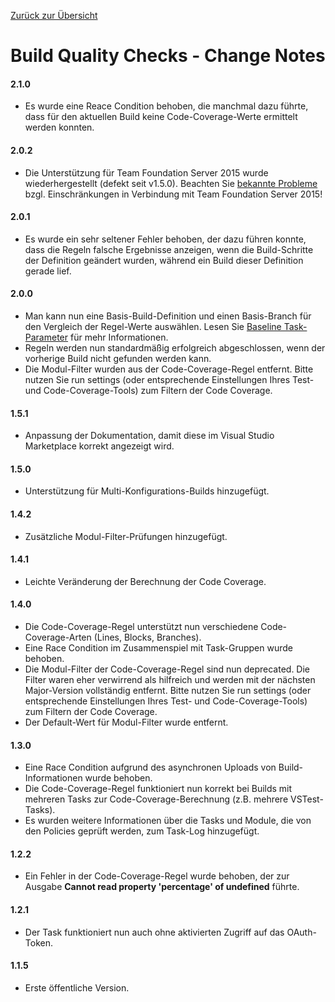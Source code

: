 [Zurück zur Übersicht](./overview.md)

# Build Quality Checks - Change Notes

#### 2.1.0
- Es wurde eine Reace Condition behoben, die manchmal dazu führte, dass für den aktuellen Build keine Code-Coverage-Werte
  ermittelt werden konnten.

#### 2.0.2
- Die Unterstützung für Team Foundation Server 2015 wurde wiederhergestellt (defekt seit v1.5.0). Beachten Sie [bekannte Probleme](./overview.md#bekannte-probleme)
  bzgl. Einschränkungen in Verbindung mit Team Foundation Server 2015!

#### 2.0.1
- Es wurde ein sehr seltener Fehler behoben, der dazu führen konnte, dass die Regeln falsche Ergebnisse anzeigen, wenn die
  Build-Schritte der Definition geändert wurden, während ein Build dieser Definition gerade lief.

#### 2.0.0
- Man kann nun eine Basis-Build-Definition und einen Basis-Branch für den Vergleich der Regel-Werte auswählen. Lesen Sie
  [Baseline Task-Parameter](https://github.com/almtcger/VstsExtensions/blob/master/BuildQualityChecks/de-DE/overview.md#baseline)
  für mehr Informationen.
- Regeln werden nun standardmäßig erfolgreich abgeschlossen, wenn der vorherige Build nicht gefunden werden kann.
- Die Modul-Filter wurden aus der Code-Coverage-Regel entfernt. Bitte nutzen Sie run settings (oder entsprechende Einstellungen
  Ihres Test- und Code-Coverage-Tools) zum Filtern der Code Coverage.

#### 1.5.1
- Anpassung der Dokumentation, damit diese im Visual Studio Marketplace korrekt angezeigt wird.

#### 1.5.0
- Unterstützung für Multi-Konfigurations-Builds hinzugefügt.

#### 1.4.2
- Zusätzliche Modul-Filter-Prüfungen hinzugefügt.

#### 1.4.1
- Leichte Veränderung der Berechnung der Code Coverage.

#### 1.4.0
- Die Code-Coverage-Regel unterstützt nun verschiedene Code-Coverage-Arten (Lines, Blocks, Branches).
- Eine Race Condition im Zusammenspiel mit Task-Gruppen wurde behoben.
- Die Modul-Filter der Code-Coverage-Regel sind nun deprecated. Die Filter waren eher verwirrend als hilfreich und werden mit
  der nächsten Major-Version vollständig entfernt. Bitte nutzen Sie run settings (oder entsprechende Einstellungen Ihres Test-
  und Code-Coverage-Tools) zum Filtern der Code Coverage.
- Der Default-Wert für Modul-Filter wurde entfernt.

#### 1.3.0
- Eine Race Condition aufgrund des asynchronen Uploads von Build-Informationen wurde behoben.
- Die Code-Coverage-Regel funktioniert nun korrekt bei Builds mit mehreren Tasks zur Code-Coverage-Berechnung (z.B. mehrere VSTest-Tasks).
- Es wurden weitere Informationen über die Tasks und Module, die von den Policies geprüft werden, zum Task-Log hinzugefügt.

#### 1.2.2
- Ein Fehler in der Code-Coverage-Regel wurde behoben, der zur Ausgabe **Cannot read property 'percentage' of undefined** führte.

#### 1.2.1
- Der Task funktioniert nun auch ohne aktivierten Zugriff auf das OAuth-Token.

#### 1.1.5
- Erste öffentliche Version.